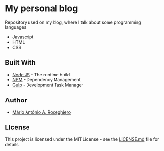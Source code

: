 # My personal blog

Repository used on my blog, where I talk about some programming languages.

- Javascript
- HTML
- CSS


## Built With

* [Node.JS](https://nodejs.org) - The runtime build
* [NPM](https://www.npmjs.com/) - Dependency Management
* [Gulp](http://gulpjs.com/) - Development Task Manager


## Author

* [Mário Antônio A. Rodeghiero](https://github.com/mariorodeghiero)


## License

This project is licensed under the MIT License - see the [LICENSE.md](LICENSE.md) file for details